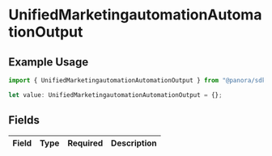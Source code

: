 # UnifiedMarketingautomationAutomationOutput

## Example Usage

```typescript
import { UnifiedMarketingautomationAutomationOutput } from "@panora/sdk/models/components";

let value: UnifiedMarketingautomationAutomationOutput = {};
```

## Fields

| Field       | Type        | Required    | Description |
| ----------- | ----------- | ----------- | ----------- |